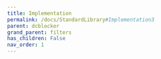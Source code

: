 ```yaml
---
title: Implementation
permalink: /docs/StandardLibrary#Implementation3
parent: dcblocker
grand_parent: filters
has_children: False
nav_order: 1
---
```

